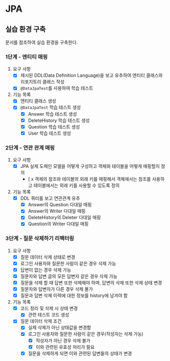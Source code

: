 # JPA

## 실습 환경 구축

문서를 참조하여 실습 환경을 구축한다.

### 1단계 - 엔티티 매핑

1. 요구 사항
    - [x] 제시된 DDL(Data Definition Language)을 보고 유추하여 엔티티 클래스와 리포지토리 클래스 작성
    - [x] `@DataJpaTest`를 사용하여 학습 테스트
2. 기능 목록
    - [x] 엔티티 클래스 생성
    - [x] `@DataJpaTest` 학습 테스트 생성
        - [x] Answer 학습 테스트 생성
        - [x] DeleteHistory 학습 테스트 생성
        - [x] Question 학습 테스트 생성
        - [x] User 학습 테스트 생성

### 2단계 - 연관 관계 매핑

1. 요구 사항
    - [x] JPA 실제 도메인 모델을 어떻게 구성하고 객체와 테이블을 어떻게 매핑할지 정의
        - [ x 객체의 참조와 테이블의 외래 키를 매핑해서 객체에서는 참조를 사용하고 테이블에서는 외래 키를 사용할 수 있도록 정의
2. 기능 목록
    - [x] DDL 쿼리를 보고 연관관계 유추
        - [x] Answer의 Question 다대일 매핑
        - [x] Answer의 Writer 다대일 매핑
        - [x] DeleteHistory의 Deleter 다대일 매핑
        - [x] Question의 Writer 다대일 매핑

### 3단계 - 질문 삭제하기 리팩터링

1. 요구 사항
    - [x] 질문 데이터 삭제 상태로 변경
    - [x] 로그인 사용자와 질문한 사람이 같은 경우 삭제 가능
    - [x] 답변이 없는 경우 삭제 가능
    - [x] 질문자와 답변 글의 모든 답변자 같은 경우 삭제 가능
    - [x] 질문을 삭제 할 때 답변 또한 삭제해야 하며, 답변의 삭제 또한 삭제 상태 변경
    - [x] 질문자와 답변자가 다른 경우 삭제 불가
    - [x] 질문과 답변 삭제 이력에 대한 정보를 history에 남겨야 함
2. 기능 목록
    - [x] 코드 정리 및 삭제 시 상태 변경
        - [x] 관련 테스트 코드 생성
    - [x] 질문 데이터 삭제 조건
        - [x] 실제 삭제가 아닌 상태값을 변경함 
        - [x] 로그인 사용자와 질문한 사람이 같은 경우(작성자는 삭제 가능)
            - [x] 작성자가 아닌 경우 삭제 불가
            - [x] 이와 관련된 유효성 처리가 필요
        - [x] 질문을 삭제하게 되면 이와 관련된 답변들의 상태가 변경
